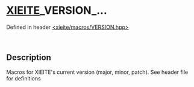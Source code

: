 # [XIEITE](../macros.md)\_VERSION\_...
Defined in header [<xieite/macros/VERSION.hpp>](../../include/xieite/macros/VERSION.hpp)

&nbsp;

## Description
Macros for XIEITE's current version (major, minor, patch). See header file for definitions
